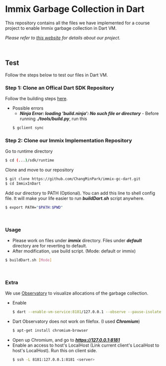 # Immix Garbage Collection in Dart
This repository contains all the files we have implemented for a course project to enable Immix garbage collection in Dart VM.

_Please refer to [this website](https://changminpark.github.io/immix) for details about our project._


<br/>

## Test
Follow the steps below to test our files in Dart VM. 

### Step 1: Clone an Offical Dart SDK Repository
  Follow the building steps [here](https://github.com/dart-lang/sdk/wiki/Building). 
  - Possible errors
    - **_Ninja Error: loading 'build.ninja': No such file or directory_** -
    Before running **_./tools/build.py_**, run this
    ```sh
    $ gclient sync
    ```


### Step 2: Clone our Immix Implementation Repository
Go to runtime directory
```sh
$ cd (...)/sdk/runtime
```

Clone and move to our repository
```sh
$ git clone https://github.com/ChangMinPark/immix-gc-dart.git
$ cd ImmixInDart
```

Add our directory to PATH (Optional). You can add this line to shell config file. It will make your life easier to run **_buildDart.sh_** script anywhere.  
```sh
$ export PATH="$PATH:$PWD"
```

<br/>

### Usage
- Please work on files under **_immix_** directory. Files under **_default_** directory are for reverting to default. 
- After modification, use build script. (Mode: default or immix)
```sh
$ buildDart.sh [Mode]
```

<br/>

### Extra
We use [Observatory](https://dart-lang.github.io/observatory/) to visualize allocations of the garbage collection.
  - Enable
    ```sh
    $ dart --enable-vm-service:8181/127.0.0.1 --observe --pause-isolates-on-start <dart script>.dart
    ```
  - Dart Observatory does not work on filefox. (I used **_Chromium_**)
    ```sh
    $ apt-get install chromium-browser
    ```
  - Open up Chromium, and go to **_https://127.0.0.1:8181_**
  - Enable an access to host's LocalHost (Link current client's LocalHost to host's LocalHost). Run this on client side.
    ```sh
    $ ssh -L 8181:127.0.0.1:8181 <server>
    ```
